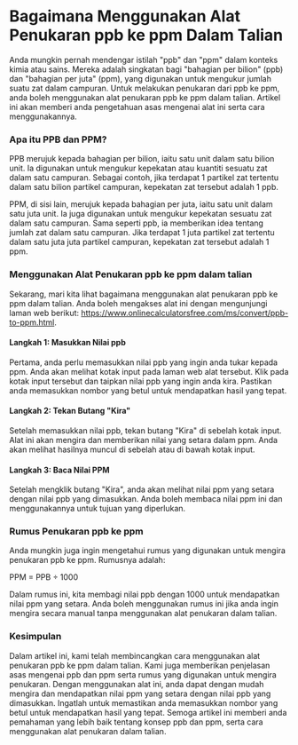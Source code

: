 Bagaimana Menggunakan Alat Penukaran ppb ke ppm Dalam Talian
============================================================

Anda mungkin pernah mendengar istilah "ppb" dan "ppm" dalam konteks kimia atau sains. Mereka adalah singkatan bagi "bahagian per bilion" (ppb) dan "bahagian per juta" (ppm), yang digunakan untuk mengukur jumlah suatu zat dalam campuran. Untuk melakukan penukaran dari ppb ke ppm, anda boleh menggunakan alat penukaran ppb ke ppm dalam talian. Artikel ini akan memberi anda pengetahuan asas mengenai alat ini serta cara menggunakannya.

### Apa itu PPB dan PPM?

PPB merujuk kepada bahagian per bilion, iaitu satu unit dalam satu bilion unit. Ia digunakan untuk mengukur kepekatan atau kuantiti sesuatu zat dalam satu campuran. Sebagai contoh, jika terdapat 1 partikel zat tertentu dalam satu bilion partikel campuran, kepekatan zat tersebut adalah 1 ppb.

PPM, di sisi lain, merujuk kepada bahagian per juta, iaitu satu unit dalam satu juta unit. Ia juga digunakan untuk mengukur kepekatan sesuatu zat dalam satu campuran. Sama seperti ppb, ia memberikan idea tentang jumlah zat dalam satu campuran. Jika terdapat 1 juta partikel zat tertentu dalam satu juta juta partikel campuran, kepekatan zat tersebut adalah 1 ppm.

### Menggunakan Alat Penukaran ppb ke ppm dalam talian

Sekarang, mari kita lihat bagaimana menggunakan alat penukaran ppb ke ppm dalam talian. Anda boleh mengakses alat ini dengan mengunjungi laman web berikut: <https://www.onlinecalculatorsfree.com/ms/convert/ppb-to-ppm.html>.

#### Langkah 1: Masukkan Nilai ppb

Pertama, anda perlu memasukkan nilai ppb yang ingin anda tukar kepada ppm. Anda akan melihat kotak input pada laman web alat tersebut. Klik pada kotak input tersebut dan taipkan nilai ppb yang ingin anda kira. Pastikan anda memasukkan nombor yang betul untuk mendapatkan hasil yang tepat.

#### Langkah 2: Tekan Butang "Kira"

Setelah memasukkan nilai ppb, tekan butang "Kira" di sebelah kotak input. Alat ini akan mengira dan memberikan nilai yang setara dalam ppm. Anda akan melihat hasilnya muncul di sebelah atau di bawah kotak input.

#### Langkah 3: Baca Nilai PPM

Setelah mengklik butang "Kira", anda akan melihat nilai ppm yang setara dengan nilai ppb yang dimasukkan. Anda boleh membaca nilai ppm ini dan menggunakannya untuk tujuan yang diperlukan.

### Rumus Penukaran ppb ke ppm

Anda mungkin juga ingin mengetahui rumus yang digunakan untuk mengira penukaran ppb ke ppm. Rumusnya adalah:

PPM = PPB ÷ 1000

Dalam rumus ini, kita membagi nilai ppb dengan 1000 untuk mendapatkan nilai ppm yang setara. Anda boleh menggunakan rumus ini jika anda ingin mengira secara manual tanpa menggunakan alat penukaran dalam talian.

### Kesimpulan

Dalam artikel ini, kami telah membincangkan cara menggunakan alat penukaran ppb ke ppm dalam talian. Kami juga memberikan penjelasan asas mengenai ppb dan ppm serta rumus yang digunakan untuk mengira penukaran. Dengan menggunakan alat ini, anda dapat dengan mudah mengira dan mendapatkan nilai ppm yang setara dengan nilai ppb yang dimasukkan. Ingatlah untuk memastikan anda memasukkan nombor yang betul untuk mendapatkan hasil yang tepat. Semoga artikel ini memberi anda pemahaman yang lebih baik tentang konsep ppb dan ppm, serta cara menggunakan alat penukaran dalam talian.